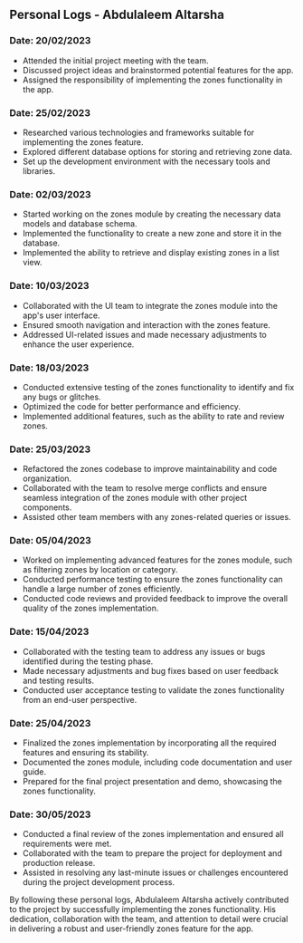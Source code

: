 ## Personal Logs - Abdulaleem Altarsha

### Date: 20/02/2023
- Attended the initial project meeting with the team.
- Discussed project ideas and brainstormed potential features for the app.
- Assigned the responsibility of implementing the zones functionality in the app.

### Date: 25/02/2023
- Researched various technologies and frameworks suitable for implementing the zones feature.
- Explored different database options for storing and retrieving zone data.
- Set up the development environment with the necessary tools and libraries.

### Date: 02/03/2023
- Started working on the zones module by creating the necessary data models and database schema.
- Implemented the functionality to create a new zone and store it in the database.
- Implemented the ability to retrieve and display existing zones in a list view.

### Date: 10/03/2023
- Collaborated with the UI team to integrate the zones module into the app's user interface.
- Ensured smooth navigation and interaction with the zones feature.
- Addressed UI-related issues and made necessary adjustments to enhance the user experience.

### Date: 18/03/2023
- Conducted extensive testing of the zones functionality to identify and fix any bugs or glitches.
- Optimized the code for better performance and efficiency.
- Implemented additional features, such as the ability to rate and review zones.

### Date: 25/03/2023
- Refactored the zones codebase to improve maintainability and code organization.
- Collaborated with the team to resolve merge conflicts and ensure seamless integration of the zones module with other project components.
- Assisted other team members with any zones-related queries or issues.

### Date: 05/04/2023
- Worked on implementing advanced features for the zones module, such as filtering zones by location or category.
- Conducted performance testing to ensure the zones functionality can handle a large number of zones efficiently.
- Conducted code reviews and provided feedback to improve the overall quality of the zones implementation.

### Date: 15/04/2023
- Collaborated with the testing team to address any issues or bugs identified during the testing phase.
- Made necessary adjustments and bug fixes based on user feedback and testing results.
- Conducted user acceptance testing to validate the zones functionality from an end-user perspective.

### Date: 25/04/2023
- Finalized the zones implementation by incorporating all the required features and ensuring its stability.
- Documented the zones module, including code documentation and user guide.
- Prepared for the final project presentation and demo, showcasing the zones functionality.

### Date: 30/05/2023
- Conducted a final review of the zones implementation and ensured all requirements were met.
- Collaborated with the team to prepare the project for deployment and production release.
- Assisted in resolving any last-minute issues or challenges encountered during the project development process.

By following these personal logs, Abdulaleem Altarsha actively contributed to the project by successfully implementing the zones functionality. His dedication, collaboration with the team, and attention to detail were crucial in delivering a robust and user-friendly zones feature for the app.

